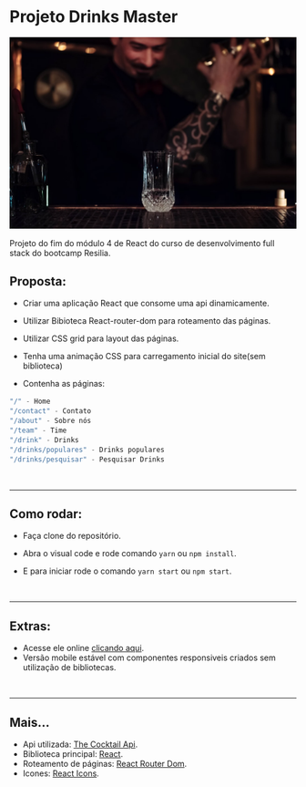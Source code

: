 # Projeto Drinks Master

<p align="center">
<img src="./src/img/sobre-nos.jpeg" alt="Bons Drinks estabelecimento">
</p>


Projeto do fim do módulo 4 de React do curso de desenvolvimento full stack do bootcamp Resilia.

## Proposta:
- Criar uma aplicação React que consome uma api dinamicamente.

- Utilizar Bibioteca React-router-dom para roteamento das páginas.

- Utilizar CSS grid para layout das páginas.

- Tenha uma animação CSS para carregamento inicial do site(sem
biblioteca)

- Contenha as páginas:
```js
"/" - Home
"/contact" - Contato
"/about" - Sobre nós
"/team" - Time
"/drink" - Drinks 
"/drinks/populares" - Drinks populares
"/drinks/pesquisar" - Pesquisar Drinks
```
<br>

---

## Como rodar: 

- Faça clone do repositório.

- Abra o visual code e rode comando ```yarn``` ou ```npm install```.

- E para iniciar rode o comando ```yarn start```  ou ```npm start```.

<br>

---
## Extras:

- Acesse ele online [clicando aqui](https://drinks-master.netlify.app).
- Versão mobile estável com componentes responsiveis criados sem utilização de bibliotecas.

<br>

---

## Mais...

- Api utilizada: [The Cocktail Api](https://www.thecocktaildb.com/api.php).
- Biblioteca principal: [React](https://pt-br.reactjs.org).
- Roteamento de páginas: [React Router Dom](https://reactrouter.com/web/guides/quick-start).
- Icones: [React Icons](https://react-icons.github.io/react-icons/).

